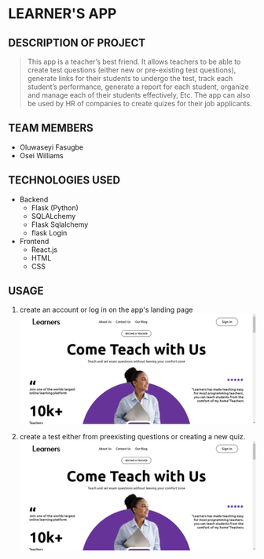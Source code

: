 # LEARNER'S APP

## DESCRIPTION OF PROJECT

> This app is a teacher’s best friend. It allows teachers to be able to create test questions (either new or pre-existing test questions), generate links for their students to undergo the test, track each student’s performance, generate a report for each student, organize and manage each of their students effectively, Etc. The app can also be used by HR of companies to create quizes for their job applicants.


## TEAM MEMBERS
- Oluwaseyi Fasugbe
- Osei Williams

## TECHNOLOGIES USED
- Backend
   - Flask (Python)
   - SQLALchemy
   - Flask Sqlalchemy
   - flask Login
- Frontend
   - React.js
   - HTML
   - CSS

## USAGE
1. create an account or log in on the app's landing page
![landing page](https://github.com/Osei365/Learners/blob/master/readme_images/landingpage.png)

2. create a test either from preexisting questions or creating a new quiz.
![createquiz](https://github.com/Osei365/Learners/blob/master/readme_images/landingpage.png)

